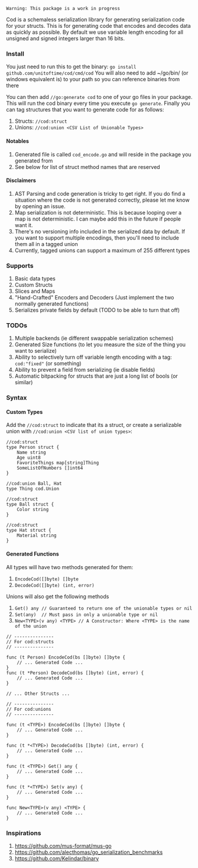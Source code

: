 `Warning: This package is a work in progress`

Cod is a schemaless serialization library for generating serialization code for your structs. This is for generating code that encodes and decodes data as quickly as possible. By default we use variable length encoding for all unsigned and signed integers larger than 16 bits.

### Install
You just need to run this to get the binary: `go install github.com/unitoftime/cod/cmd/cod`
You will also need to add ~/go/bin/ (or windows equivalent is) to your path so you can reference binaries from there

You can then add `//go:generate cod` to one of your go files in your package. This will run the cod binary every time you execute `go generate`. Finally you can tag structures that you want to generate code for as follows:
1. Structs: `//cod:struct`
2. Unions: `//cod:union <CSV List of Unionable Types>`

#### Notables
1. Generated file is called `cod_encode.go` and will reside in the package you generated from
2. See below for list of struct method names that are reserved

#### Disclaimers
1. AST Parsing and code generation is tricky to get right. If you do find a situation where the code is not generated correctly, please let me know by opening an issue.
2. Map serialization is not deterministic. This is because looping over a map is not deterministic. I can maybe add this in the future if people want it.
3. There's no versioning info included in the serialized data by default. If you want to support multiple encodings, then you'll need to include them all in a tagged union
4. Currently, tagged unions can support a maximum of 255 different types

### Supports
1. Basic data types
2. Custom Structs
3. Slices and Maps
4. "Hand-Crafted" Encoders and Decoders (Just implement the two normally generated functions)
5. Serializes private fields by default (TODO to be able to turn that off)

### TODOs
1. Multiple backends (ie different swappable serialization schemes)
2. Generated Size functions (to let you measure the size of the thing you want to serialize)
3. Ability to selectively turn off variable length encoding with a tag: `cod:"fixed"` (or something)
4. Ability to prevent a field from serializing (ie disable fields)
5. Automatic bitpacking for structs that are just a long list of bools (or similar)

### Syntax
#### Custom Types
Add the `//cod:struct` to indicate that its a struct, or create a serializable union with `//cod:union <CSV list of union types>`:

```
//cod:struct
type Person struct {
    Name string
    Age uint8
    FavoriteThings map[string]Thing
    SomeListOfNumbers []int64
}

//cod:union Ball, Hat
type Thing cod.Union

//cod:struct
type Ball struct {
    Color string
}

//cod:struct
type Hat struct {
    Material string
}
```

#### Generated Functions
All types will have two methods generated for them:
1. `EncodeCod([]byte) []byte`
2. `DecodeCod([]byte) (int, error)`

Unions will also get the following methods
1. `Get() any // Guaranteed to return one of the unionable types or nil`
2. `Set(any)  // Must pass in only a unionable type or nil`
3. `New<TYPE>(v any) <TYPE> // A Constructor: Where <TYPE> is the name of the union`


```
// ---------------
// For cod:structs
// ---------------

func (t Person) EncodeCod(bs []byte) []byte {
    // ... Generated Code ...
}
func (t *Person) DecodeCod(bs []byte) (int, error) {
    // ... Generated Code ...
}

// ... Other Structs ...

// ---------------
// For cod:unions
// ---------------

func (t <TYPE>) EncodeCod(bs []byte) []byte {
    // ... Generated Code ...
}

func (t *<TYPE>) DecodeCod(bs []byte) (int, error) {
    // ... Generated Code ...
}

func (t <TYPE>) Get() any {
    // ... Generated Code ...
}

func (t *<TYPE>) Set(v any) {
    // ... Generated Code ...
}

func New<TYPE>(v any) <TYPE> {
    // ... Generated Code ...
}
```

### Inspirations
1. https://github.com/mus-format/mus-go
2. https://github.com/alecthomas/go_serialization_benchmarks
3. https://github.com/Kelindar/binary
